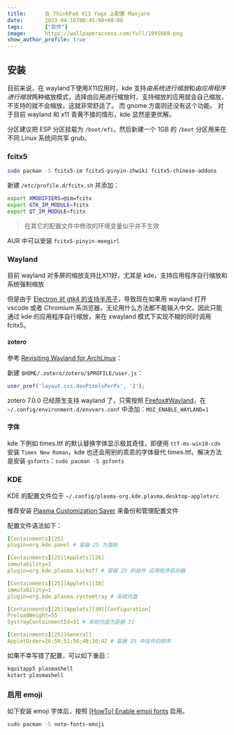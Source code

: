 ```yaml
---
title:      在 ThinkPad X13 Yoga 上配置 Manjaro
date:       2023-04-16T00:45:00+08:00
tags:       ["软件"]
image:      https://wallpaperaccess.com/full/1995669.png
show_author_profile: true
---
```


## 安装

目前来说，在 wayland下使用X11应用时，kde 支持*由系统进行缩放*和*由应用程序进行缩放*两种缩放模式，选择由应用进行缩放时，支持缩放的应用就会自己缩放，不支持的就不会缩放，这就非常舒适了。
而 gnome 方面则还没有这个功能。
对于目前 wayland 和 x11 青黄不接的情形，kde 显然是更优解。

分区建议把 ESP 分区挂载为 `/boot/efi`，然后新建一个 1GB 的 `/boot` 分区用来在不同 Linux 系统间共享 grub。


### fcitx5

```sh
sudo pacman -S fcitx5-im fcitx5-pinyin-zhwiki fcitx5-chinese-addons
```

新建 `/etc/profile.d/fcitx.sh` 并添加：
```sh
export XMODIFIERS=@im=fcitx
export GTK_IM_MODULE=fcitx
export QT_IM_MODULE=fcitx
```

> 在其它的配置文件中修改的环境变量似乎并不生效

AUR 中可以安装 `fcitx5-pinyin-moegirl`

### Wayland

目前 wayland 对多屏的缩放支持比X11好，尤其是 kde，支持应用程序自行缩放和系统强制缩放

但是由于 [Electron 对 gtk4 的支持半吊子](https://github.com/electron/electron/issues/33690)，导致现在如果用 wayland 打开 vscode 或者 Chromium 系浏览器，无论用什么方法都不能输入中文。因此只能通过 kde 的应用程序自行缩放，来在 xwayland 模式下实现不糊的同时调用 fcitx5。

#### zotero

参考 [Revisiting Wayland for ArchLinux](https://rgoswami.me/posts/revisiting-wayland-2021-archlinux/#reference-management)：

新建 `$HOME/.zotero/zotero/$PROFILE/user.js`：
```js
user_pref('layout.css.devPixelsPerPx', '2');
```

zotero 7.0.0 已经原生支持 wayland 了，只需按照 [Firefox#Wayland](https://wiki.archlinux.org/title/Firefox#Wayland)，在 `~/.config/environment.d/envvars.conf` 中添加：`MOZ_ENABLE_WAYLAND=1`

#### 字体

kde 下例如 times.ttf 的默认替换字体显示极其奇怪，即便用 `ttf-ms-win10-cdn` 安装 `Times New Roman`，kde 也还会用别的乖乖的字体替代 times.ttf。解决方法是安装 `gsfonts`：`sudo pacman -S gsfonts`

### KDE

KDE 的配置文件位于 `~/.config/plasma-org.kde.plasma.desktop-appletsrc`

推荐安装 [Plasma Customization Saver](https://store.kde.org/p/1298955/) 来备份和管理配置文件

配置文件语法如下：
```yaml
[Containments][25]
plugin=org.kde.panel # 容器 25 为面板

[Containments][25][Applets][26]
immutability=1
plugin=org.kde.plasma.kickoff # 容器 25 的挂件 应用程序启动器

[Containments][25][Applets][30]
immutability=1
plugin=org.kde.plasma.systemtray # 系统托盘

[Containments][25][Applets][30][Configuration]
PreloadWeight=55
SystrayContainmentId=31 # 系统托盘为容器 31

[Containments][25][General]
AppletOrder=26;50;51;56;48;30;42 # 容器 25 中挂件的排序
```

如果不幸写错了配置，可以如下重启：
```sh
kquitapp5 plasmashell
kstart plasmashell
```

### 启用 emoji

如下安装 emoji 字体后，按照 [[HowTo] Enable emoji fonts](https://forum.manjaro.org/t/howto-enable-emoji-fonts/36695) 启用。

```bash
sudo pacman -S noto-fonts-emoji
```